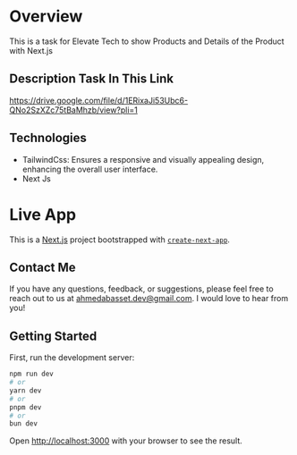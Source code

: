 # Overview
This is a task for Elevate Tech to show Products and Details of the Product with Next.js

## Description Task In This Link
https://drive.google.com/file/d/1ERixaJi53Ubc6-QNo2SzXZc75tBaMhzb/view?pli=1

## Technologies

- TailwindCss: Ensures a responsive and visually appealing design, enhancing the overall user interface.
- Next Js

# Live App




This is a [Next.js](https://nextjs.org) project bootstrapped with [`create-next-app`](https://github.com/vercel/next.js/tree/canary/packages/create-next-app).

## Contact Me
If you have any questions, feedback, or suggestions, please feel free to reach out to us at ahmedabasset.dev@gmail.com. I would love to hear from you!

## Getting Started

First, run the development server:

```bash
npm run dev
# or
yarn dev
# or
pnpm dev
# or
bun dev
```

Open [http://localhost:3000](http://localhost:3000) with your browser to see the result.







